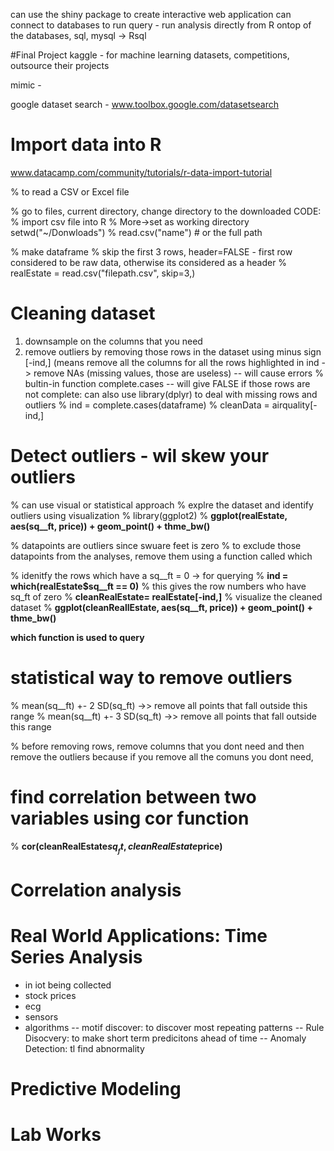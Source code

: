 can use the shiny package to create interactive web application
can connect to databases to run query - run analysis directly from R ontop of the databases, sql, mysql -> Rsql

#Final Project
kaggle - for machine learning datasets, competitions, outsource their projects

mimic - 

google dataset search - www.toolbox.google.com/datasetsearch

# Import data into R
www.datacamp.com/community/tutorials/r-data-import-tutorial

% to read a CSV or Excel file

% go to files, current directory, change directory to the downloaded 
CODE:
% import csv file into R
% More->set as working directory setwd("~/Donwloads")
% read.csv("name") # or the full path

% make dataframe
% skip the first 3 rows, header=FALSE - first row considered to be raw data, otherwise its considered as a header
% realEstate = read.csv("filepath.csv", skip=3,)

# Cleaning dataset
1) downsample on the columns that you need
2) remove outliers by removing those rows in the dataset using minus sign [-ind,] (means remove all the columns for all the rows highlighted in ind -> remove NAs (missing values, those are useless)
-- will cause errors
% bultin-in function complete.cases -- will give FALSE if those rows are not complete: can also use library(dplyr) to deal with missing rows and outliers
% ind = complete.cases(dataframe)
% cleanData = airquality[-ind,]
# Detect outliers - wil skew your outliers
% can use visual or statistical approach
% explre the dataset and identify outliers using visualization
% library(ggplot2)
% **ggplot(realEstate, aes(sq__ft, price)) + geom_point() + thme_bw()**

% datapoints are outliers since swuare feet is zero
% to exclude those datapoints from the analyses, remove them using a function called which

% idenitfy the rows which have a sq__ft = 0 -> for querying
% **ind = which(realEstate$sq__ft == 0)**  % this gives the row numbers who have sq_ft of zero
% **cleanRealEstate= realEstate[-ind,]**
% visualize the cleaned dataset
% **ggplot(cleanReallEstate, aes(sq__ft, price)) + geom_point() + thme_bw()**

**which function is used to query**

# statistical way to remove outliers

% mean(sq__ft) +- 2 SD(sq_ft) ->> remove all points that fall outside this range
% mean(sq__ft) +- 3 SD(sq_ft) ->> remove all points that fall outside this range

% before removing rows, remove columns that you dont need and then remove the outliers because if you remove all the comuns you dont need, 

# find correlation between two variables using cor function
% **cor(cleanRealEstate$sq__ft, cleanRealEstate$price)**

# Correlation analysis

# Real World Applications: Time Series Analysis
- in iot being collected
- stock prices
- ecg
- sensors
- algorithms
-- motif discover: to discover most repeating patterns
-- Rule Disocvery: to make short term predicitons ahead of time
-- Anomaly Detection: tl find abnormality

# Predictive Modeling

# Lab Works



